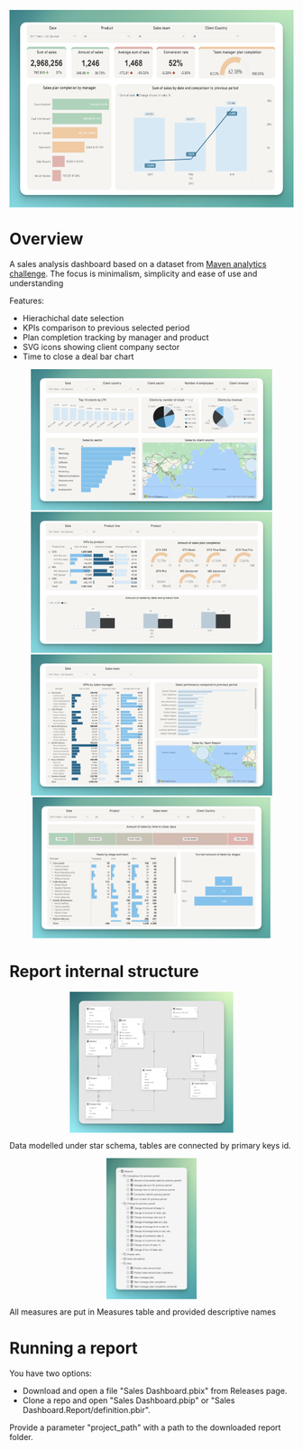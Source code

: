 <p align="center">
  <img align="center" src="images/page_01.png" height="350">
</p>

# Overview
A sales analysis dashboard based on a dataset from [Maven analytics challenge](https://mavenanalytics.io/challenges/maven-sales-challenge/8f59bcfa-d310-4947-b3d8-917b3cce270e). The focus is minimalism, simplicity and ease of use and understanding

Features:
- Hierachichal date selection
- KPIs comparison to previous selected period
- Plan completion tracking by manager and product
- SVG icons showing client company sector
- Time to close a deal bar chart

<p align="center">
    <img src="images/page_02.png" height="250">
    <img src="images/page_03.png" height="250">
    <img src="images/page_04.png" height="250">
    <img src="images/page_05.png" height="250">
</p>

# Report internal structure
<p align="center">
  <img align="center" src="images/schema.png" height="250">
</p>

Data modelled under star schema, tables are connected by primary keys id.

<p align="center">
  <img align="center" src="images/measures_table.png" height="250">
</p>

All measures are put in Measures table and provided descriptive names

# Running a report
You have two options:
- Download and open a file "Sales Dashboard.pbix" from Releases page.
- Clone a repo and open "Sales Dashboard.pbip" or "Sales Dashboard.Report/definition.pbir".

Provide a parameter "project_path" with a path to the downloaded report folder.